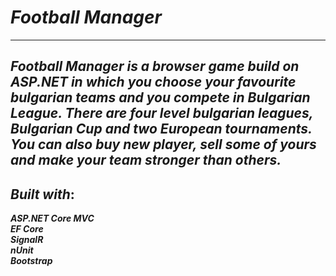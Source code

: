 # _Football Manager_
---
**_Football Manager is a browser game build on ASP.NET in which you choose your favourite bulgarian teams and you compete in Bulgarian League. 
There are four level bulgarian leagues, Bulgarian Cup and two European tournaments. You can also buy new player, sell some of yours and make your team stronger than others._**
---
_Built with_:
---
**_ASP.NET Core MVC  
EF Core  
SignalR  
nUnit  
Bootstrap_**
